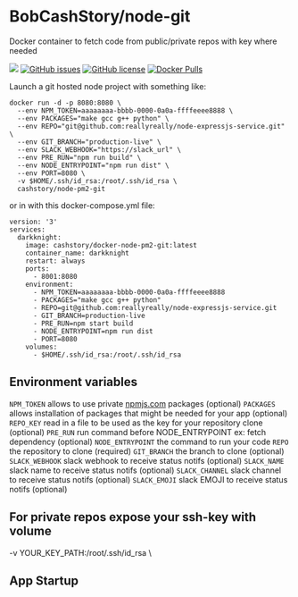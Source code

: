 # BobCashStory/node-git
Docker container to fetch code from public/private repos with key where needed

[![](https://images.microbadger.com/badges/image/cashstory/docker-node-pm2-git.svg)](https://microbadger.com/images/cashstory/docker-node-pm2-git "Get your own image badge on microbadger.com")
[![GitHub issues](https://img.shields.io/github/issues/BobCashStory/docker-node-pm2-git.svg?style=flat-square)](https://github.com/BobCashStory/docker-node-pm2-git/issues) [![GitHub license](https://img.shields.io/github/license/reallyreally/docker-node-pm2-git.svg?style=flat-square)](https://github.com/BobCashStory/docker-node-pm2-git/blob/master/LICENSE) [![Docker Pulls](https://img.shields.io/docker/pulls/cashstory/docker-node-pm2-git.svg?style=flat-square)](https://github.com/BobCashStory/docker-node-pm2-git/)

Launch a git hosted node project with something like:
```
docker run -d -p 8080:8080 \
  --env NPM_TOKEN=aaaaaaaa-bbbb-0000-0a0a-ffffeeee8888 \
  --env PACKAGES="make gcc g++ python" \  
  --env REPO="git@github.com:reallyreally/node-expressjs-service.git" \
  --env GIT_BRANCH="production-live" \
  --env SLACK_WEBHOOK="https://slack_url" \
  --env PRE_RUN="npm run build" \
  --env NODE_ENTRYPOINT="npm run dist" \
  --env PORT=8080 \
  -v $HOME/.ssh/id_rsa:/root/.ssh/id_rsa \
  cashstory/node-pm2-git
```

or in with this docker-compose.yml file:
```
version: '3'
services:
  darkknight:
    image: cashstory/docker-node-pm2-git:latest
    container_name: darkknight
    restart: always
    ports:
      - 8001:8080
    environment:
      - NPM_TOKEN=aaaaaaaa-bbbb-0000-0a0a-ffffeeee8888
      - PACKAGES="make gcc g++ python"
      - REPO=git@github.com:reallyreally/node-expressjs-service.git
      - GIT_BRANCH=production-live
      - PRE_RUN=npm start build
      - NODE_ENTRYPOINT=npm run dist
      - PORT=8080
    volumes:
      - $HOME/.ssh/id_rsa:/root/.ssh/id_rsa
```

Environment variables
---------------------

`NPM_TOKEN` allows to use private [npmjs.com](https://www.npmjs.com) packages (optional)
`PACKAGES` allows installation of packages that might be needed for your app (optional)
`REPO_KEY` read in a file to be used as the key for your repository clone (optional)
`PRE_RUN` run command before NODE_ENTRYPOINT ex: fetch dependency (optional)
`NODE_ENTRYPOINT` the command to run your code
`REPO` the repository to clone (required)
`GIT_BRANCH` the branch to clone (optional)
`SLACK_WEBHOOK` slack webhook to receive status notifs (optional)
`SLACK_NAME` slack name to receive status notifs (optional)
`SLACK_CHANNEL` slack channel to receive status notifs (optional)
`SLACK_EMOJI` slack EMOJI to receive status notifs (optional)

For private repos expose your ssh-key with volume
-----------
-v YOUR_KEY_PATH:/root/.ssh/id_rsa \

App Startup
-----------
